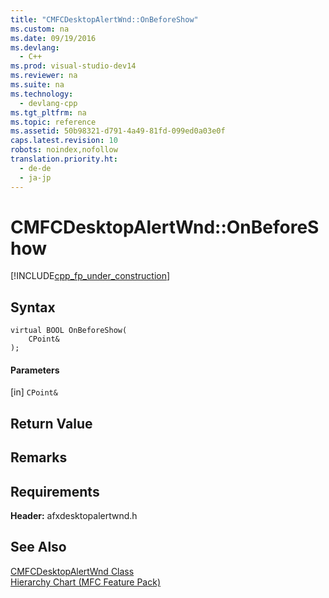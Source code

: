 ```yaml
---
title: "CMFCDesktopAlertWnd::OnBeforeShow"
ms.custom: na
ms.date: 09/19/2016
ms.devlang: 
  - C++
ms.prod: visual-studio-dev14
ms.reviewer: na
ms.suite: na
ms.technology: 
  - devlang-cpp
ms.tgt_pltfrm: na
ms.topic: reference
ms.assetid: 50b98321-d791-4a49-81fd-099ed0a03e0f
caps.latest.revision: 10
robots: noindex,nofollow
translation.priority.ht: 
  - de-de
  - ja-jp
---
```

# CMFCDesktopAlertWnd::OnBeforeShow
[!INCLUDE[cpp_fp_under_construction](../vs140/includes/cpp_fp_under_construction_md.md)]  
  
## Syntax  
  
```  
virtual BOOL OnBeforeShow(  
    CPoint&  
);  
```  
  
#### Parameters  
 [in] `CPoint&`  
  
## Return Value  
  
## Remarks  
  
## Requirements  
 **Header:** afxdesktopalertwnd.h  
  
## See Also  
 [CMFCDesktopAlertWnd Class](../vs140/CMFCDesktopAlertWnd-Class.md)   
 [Hierarchy Chart (MFC Feature Pack)](../vs140/Hierarchy-Chart.md)